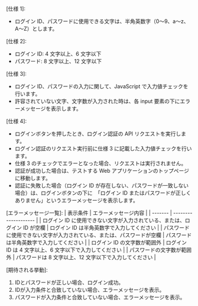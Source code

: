 [機能名]: ユーザーログイン

[仕様 1]:

- ログイン ID、パスワードに使用できる文字は、半角英数字（0〜9、a〜z、A〜Z）とします。

[仕様 2]:

- ログイン ID: 4 文字以上、6 文字以下
- パスワード: 8 文字以上、12 文字以下

[仕様 3]:

- ログイン ID、パスワードの入力に関して、JavaScript で入力値チェックを行います。
- 許容されていない文字、文字数が入力された時は、各 input 要素の下にエラーメッセージを表示します。

[仕様 4]:

- ログインボタンを押したとき、ログイン認証の API リクエストを実行します。
- ログイン認証のリクエスト実行前に仕様 3 に記載した入力値チェックを行います。
- 仕様 3 のチェックでエラーとなった場合、リクエストは実行されません。
- 認証が成功した場合は、テストする Web アプリケーションのトップページに移動します。
- 認証に失敗した場合（ログイン ID が存在しない、パスワードが一致しない場合）は、ログインボタンの下に　「ログイン ID またはパスワードが正しくありません」というエラーメッセージを表示します。

[エラーメッセージ一覧]:
| 表示条件 | エラーメッセージ内容 |
| ------- | -------------------- |
| ログイン ID に使用できない文字が入力されている、または、ログイン ID が空欄 | ログイン ID は半角英数字で入力してください |
| パスワードに使用できない文字が入力されている、または、パスワードが空欄 | パスワードは半角英数字で入力してください |
| ログイン ID の文字数が範囲外 | ログイン ID は 4 文字以上、6 文字以下で入力してください |
| パスワードの文字数が範囲外 | パスワードは 8 文字以上、12 文字以下で入力してください |

[期待される挙動]:

1. IDとパスワードが正しい場合、ログイン成功。
2. IDが入力条件と合致していない場合、エラーメッセージを表示。
3. パスワードが入力条件と合致していない場合、エラーメッセージを表示。